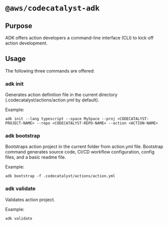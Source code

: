 # `@aws/codecatalyst-adk`

## Purpose

ADK offers action developers a command-line interface (CLI) to kick off action development.

## Usage

The following three commands are offered:

### adk init

Generates action definition file in the current directory (.codecatalyst/actions/action.yml by default).

Example:

```
adk init --lang typescript --space MySpace --proj <CODECATALYST-PROJECT-NAME> --repo <CODECATALYST-REPO-NAME> --action <ACTION-NAME>
```

### adk bootstrap

Bootstraps action project in the current folder from action.yml file. Bootstrap command generates source code, CI/CD workflow configuration, config
files, and a basic readme file.

Example:

```
adk bootstrap -f .codecatalyst/actions/action.yml
```

### adk validate

Validates action project.

Example:

```
adk validate
```
